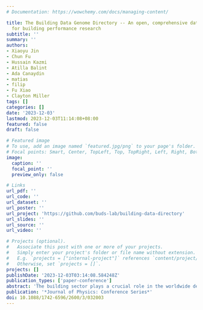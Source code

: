 ```yaml
---
# Documentation: https://wowchemy.com/docs/managing-content/

title: The Building Data Genome Directory -- An open, comprehensive data sharing platform
  for building performance research
subtitle: ''
summary: ''
authors:
- Xiaoyu Jin
- Chun Fu
- Hussain Kazmi
- Atilla Balint
- Ada Canaydin
- matias
- filip
- Fu Xiao
- Clayton Miller
tags: []
categories: []
date: '2023-12-03'
lastmod: 2023-12-03T11:14:08+08:00
featured: false
draft: false

# Featured image
# To use, add an image named `featured.jpg/png` to your page's folder.
# Focal points: Smart, Center, TopLeft, Top, TopRight, Left, Right, BottomLeft, Bottom, BottomRight.
image:
  caption: ''
  focal_point: ''
  preview_only: false

# Links
url_pdf: ''
url_code: ''
url_dataset: ''
url_poster: ''
url_project: 'https://github.com/buds-lab/building-data-directory'
url_slides: ''
url_source: ''
url_video: ''

# Projects (optional).
#   Associate this post with one or more of your projects.
#   Simply enter your project's folder or file name without extension.
#   E.g. `projects = ["internal-project"]` references `content/project/deep-learning/index.md`.
#   Otherwise, set `projects = []`.
projects: []
publishDate: '2023-12-03T03:14:08.584248Z'
publication_types: ['paper-conference']
abstract: 'The building sector plays a crucial role in the worldwide decarbonization effort, accounting for significant portions of energy consumption and environmental effects. However, the scarcity of open data sources is a continuous challenge for built environment researchers and practitioners. Although several efforts have been made to consolidate existing open datasets, no database currently offers a comprehensive collection of building data types with all subcategories and time granularities (e.g., year, month, and sub-hour). This paper presents the Building Data Genome Directory, an open data-sharing platform serving as a one-stop shop for the data necessary for vital categories of building energy research. The data directory is an online portal (buildingdatadirectory.org/) that allows filtering and discovering valuable datasets. The directory covers meter, building-level, and aggregated community-level data at the spatial scale and year-to-minute level at the temporal scale. The datasets were consolidated from a comprehensive exploration of sources, including governments, research institutes, and online energy dashboards. The results of this effort include the aggregation of 60 datasets pertaining to building energy ontologies, building energy models, building energy and water data, electric vehicle data, weather data, building information data, text-mining-based research data, image data of buildings, fault detection diagnosis data and occupant data. A crowdsourcing mechanism in the platform allows users to submit datasets they suggest for inclusion by filling out an online form. This directory can fuel research and applications on building energy efficiency, which is an essential step toward addressing the worlds energy and environmental challenges.'
publication: '*Journal of Physics: Conference Series*'
doi: 10.1088/1742-6596/2600/3/032003
---
```

